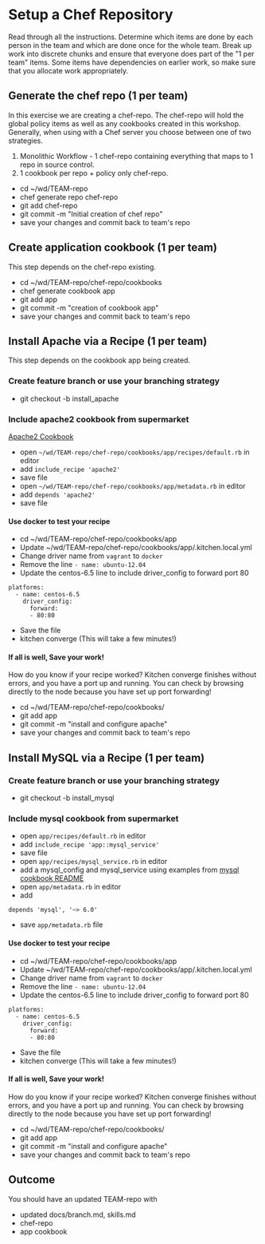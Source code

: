 # Setup a Chef Repository

Read through all the instructions. Determine which items are done by each person in the team and which are done once for the whole team. Break up work into discrete chunks and ensure that everyone does part of the "1 per team" items. Some items have dependencies on earlier work, so make sure that you allocate work appropriately.

## Generate the chef repo (1 per team)

In this exercise we are creating a chef-repo. The chef-repo will hold the global policy items as well as any cookbooks created in this workshop. Generally, when using with a Chef server you choose between one of two strategies. 

1. Monolithic Workflow - 1 chef-repo containing everything that maps to 1 repo in source control.
2. 1 cookbook per repo + policy only chef-repo. 


* cd ~/wd/TEAM-repo
* chef generate repo chef-repo
* git add chef-repo
* git commit -m "Initial creation of chef repo"
* save your changes and commit back to team's repo

## Create application cookbook (1 per team)

This step depends on the chef-repo existing.

* cd ~/wd/TEAM-repo/chef-repo/cookbooks
* chef generate cookbook app
* git add app
* git commit -m "creation of cookbook app"
* save your changes and commit back to team's repo

## Install Apache via a Recipe (1 per team)

This step depends on the cookbook app being created.

### Create feature branch or use your branching strategy

* git checkout -b install_apache

### Include apache2 cookbook from supermarket

[Apache2 Cookbook](https://supermarket.chef.io/cookbooks/apache2)

* open `~/wd/TEAM-repo/chef-repo/cookbooks/app/recipes/default.rb` in editor
* add `include_recipe 'apache2'`
* save file
* open `~/wd/TEAM-repo/chef-repo/cookbooks/app/metadata.rb` in editor
* add `depends 'apache2'`
* save file

#### Use docker to test your recipe

* cd ~/wd/TEAM-repo/chef-repo/cookbooks/app
* Update ~/wd/TEAM-repo/chef-repo/cookbooks/app/.kitchen.local.yml
 * Change driver name from `vagrant` to `docker`
 * Remove the line `- name: ubuntu-12.04`
 * Update the centos-6.5 line to include driver_config to forward port 80

```
platforms:
  - name: centos-6.5
    driver_config:
      forward:
      - 80:80
```
 * Save the file
* kitchen converge (This will take a few minutes!)

#### If all is well, Save your work!

How do you know if your recipe worked? Kitchen converge finishes without errors, and you have a port up and running. You can check by browsing directly to the node because you have set up port forwarding!

 * cd ~/wd/TEAM-repo/chef-repo/cookbooks/
 * git add app
 * git commit -m "install and configure apache"
 * save your changes and commit back to team's repo


## Install MySQL via a Recipe (1 per team)

### Create feature branch or use your branching strategy

* git checkout -b install_mysql

### Include mysql cookbook from supermarket

* open `app/recipes/default.rb` in editor
* add `include_recipe 'app::mysql_service'`
* save file
* open `app/recipes/mysql_service.rb` in editor
* add a mysql_config and mysql_service using examples from [mysql cookbook README](https://github.com/chef-cookbooks/mysql)
* open `app/metadata.rb` in editor
* add 

```
depends 'mysql', '~> 6.0'
```
* save `app/metadata.rb` file

#### Use docker to test your recipe

* cd ~/wd/TEAM-repo/chef-repo/cookbooks/app
* Update ~/wd/TEAM-repo/chef-repo/cookbooks/app/.kitchen.local.yml
 * Change driver name from `vagrant` to `docker`
 * Remove the line `- name: ubuntu-12.04`
 * Update the centos-6.5 line to include driver_config to forward port 80

```
platforms:
  - name: centos-6.5
    driver_config:
      forward:
      - 80:80
```
 * Save the file
* kitchen converge (This will take a few minutes!)

#### If all is well, Save your work!

How do you know if your recipe worked? Kitchen converge finishes without errors, and you have a port up and running. You can check by browsing directly to the node because you have set up port forwarding!

 * cd ~/wd/TEAM-repo/chef-repo/cookbooks/
 * git add app
 * git commit -m "install and configure apache"
 * save your changes and commit back to team's repo



## Outcome 

You should have an updated TEAM-repo with

* updated docs/branch.md, skills.md
* chef-repo
* app cookbook

 


